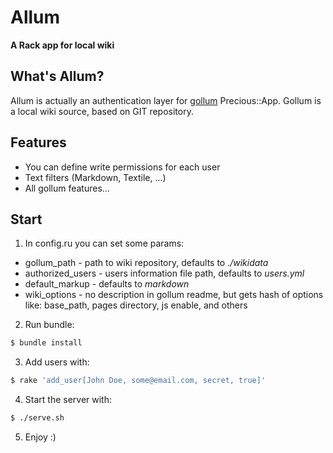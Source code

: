 # Allum

**A Rack app for local wiki**

## What's Allum?

Allum is actually an authentication layer for [gollum](https://github.com/gollum/gollum) Precious::App.
Gollum is a local wiki source, based on GIT repository.

## Features

- You can define write permissions for each user
- Text filters (Markdown, Textile, ...)
- All gollum features...

## Start

1. In config.ru you can set some params:
  * gollum_path - path to wiki repository, defaults to *./wikidata*
  * authorized_users - users information file path, defaults to *users.yml*
  * default_markup - defaults to *markdown*
  * wiki_options - no description in gollum readme, but gets hash of options like: base_path, pages directory, js enable, and others

2. Run bundle:
  ```sh
  $ bundle install
  ```

3. Add users with:
  ```sh
  $ rake 'add_user[John Doe, some@email.com, secret, true]'
  ```

4. Start the server with:
  ```sh
  $ ./serve.sh
  ```

5. Enjoy :)
